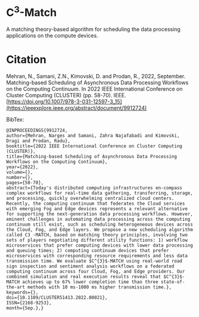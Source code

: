 # C<sup>3</sup>-Match

A matching theory-based algorithm for scheduling the data processing applications on the compute devices.


# Citation
Mehran, N., Samani, Z.N., Kimovski, D. and Prodan, R., 2022, September. Matching-based Scheduling of Asynchronous Data Processing Workflows on the Computing Continuum. In 2022 IEEE International Conference on Cluster Computing (CLUSTER) (pp. 58-70). IEEE. [https://doi.org/10.1007/978-3-031-12597-3_15](https://ieeexplore.ieee.org/abstract/document/9912724)

BibTex:
```
@INPROCEEDINGS{9912724,  
author={Mehran, Narges and Samani, Zahra Najafabadi and Kimovski, Dragi and Prodan, Radu},  
booktitle={2022 IEEE International Conference on Cluster Computing (CLUSTER)},   
title={Matching-based Scheduling of Asynchronous Data Processing Workflows on the Computing Continuum},   
year={2022},  
volume={},  
number={},  
pages={58-70},  
abstract={Today's distributed computing infrastructures en-compass complex workflows for real-time data gathering, transferring, storage, and processing, quickly overwhelming centralized cloud centers. Recently, the computing continuum that federates the Cloud services with emerging Fog and Edge devices represents a relevant alternative for supporting the next-generation data processing workflows. However, eminent challenges in automating data processing across the computing continuum still exist, such as scheduling heterogeneous devices across the Cloud, Fog, and Edge layers. We propose a new scheduling algorithm called C3 -MATCH, based on matching theory principles, involving two sets of players negotiating different utility functions: 1) workflow microservices that prefer computing devices with lower data processing and queuing times; 2) computing continuum devices that prefer microservices with corresponding resource requirements and less data transmission time. We evaluate $C^{3}$-MATCH using real-world road sign inspection and sentiment analysis workflows on a federated computing continuum across four Cloud, Fog, and Edge providers. Our combined simulation and real execution results reveal that $C^{3}$-MATCH achieves up to 67% lower completion time than three state-of-the-art methods with 10 ms-1000 ms higher transmission time.},  
keywords={},  
doi={10.1109/CLUSTER51413.2022.00021},  
ISSN={2168-9253},  
month={Sep.},}
```
